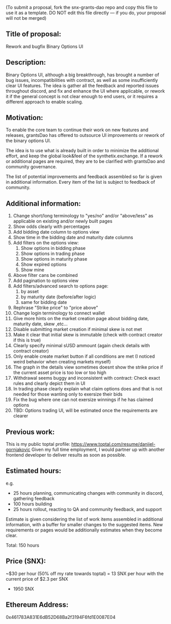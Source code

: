 (To submit a proposal, fork the snx-grants-dao repo and copy this file to use it as a template. DO NOT edit this file directly — if you do, your proposal will not be merged)

## Title of proposal: 
Rework and bugfix Binary Options UI

## Description: 
Binary Options UI, although a big breakthrough, has brought a number of bug issues, incompatibilities with contract, as well as some insufficiently clear UI features.
The idea is gather all the feedback and reported issues throughout discord, and fix and enhance the UI where applicable, or rework it if the general concept is not clear enough to end users, or it requires a different approach to enable scaling.


## Motivation: 
To enable the core team to continue their work on new features and releases, grantsDao has offered to outsource UI improvements or rework of the binary options UI.

The idea is to use what is already built in order to minimize the additional effort, and keep the global look&feel of the synthetix.exchange.
If a rework or additional pages are required, they are to be clarified with grantsDao and community governance.

The list of potential improvements and feedback assembled so far is given in additional information.
Every item of the list is subject to feedback of community.

## Additional information: 
1. Change short/long terminology to "yes/no" and/or "above/less" as applicable on existing and/or newly built pages
2. Show odds clearly with percentages
3. Add bidding date column to options view
4. Show time in the bidding date and maturity date columns
5. Add filters on the options view:
    1. Show options in bidding phase
    2. Show options in trading phase
    3. Show options in maturity phase
    4. Show expired options
    5. Show mine
6. Above filter cans be combined
7. Add pagination to options view
8. Add filters/advanced search to options page:
    1. by asset
    2. by maturity date (before/after logic) 
    3. same for bidding date
9. Rephrase "Strike price" to "price above"
10. Change login terminology to connect wallet
11. Give more hints on the market creation page about bidding date, maturity date, skew ,etc...
12. Disable submitting market creation if minimal skew is not met
13. Make it clear that initial skew is immutable (check with contract creator if this is true)
14. Clearly specify minimal sUSD ammount (again check details with contract creator)
15. Only enable create market button if all conditions are met (I noticed weird behavior when creating markets myself)
16. The graph in the details view sometimes doesnt show the strike price if the current asset price is too low or too high
17. Withdrawal seems buggy and inconsistent with contract: Check exact rules and clearly depict them in UI
18. In trading phase clearly explain what claim options does and that is not needed for those wanting only to exersize their bids
19. Fix the bug where one can not exersize winnings if he has claimed options
20. TBD: Options trading UI, will be estimated once the requirements are clearer


## Previous work: 
This is my public toptal profile: https://www.toptal.com/resume/danijel-gornjakovic
Given my full time employment, I would partner up with another frontend developer to deliver results as soon as possible.

## Estimated hours: 
e.g. 
- 25 hours planning, communicating changes with community in discord, gathering feedback
- 100 hours building
- 25 hours rollout, reacting to QA and community feedback, and support

Estimate is given considering the list of work items assembled in additional information, with a buffer for smaller changes to the suggested items.
New requirements or pages would be additionally estimates when they become clear.


Total: 150 hours

## Price (SNX): 
~$30 per hour (50% off my rate towards toptal) = 13 SNX per hour with the current price of $2.3 per SNX
- 1950 SNX 

## Ethereum Address: 
0x461783A831E6dB52D68Ba2f3194F6fd1E0087E04
